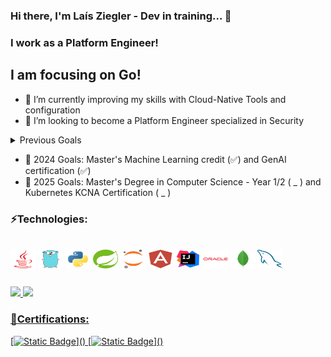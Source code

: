### Hi there, I'm Laís Ziegler - Dev in training... 👋  
### I work as a Platform Engineer!

## I am focusing on Go!  
- 🔭 I’m currently improving my skills with Cloud-Native Tools and configuration
- 🧠 I’m looking to become a Platform Engineer specialized in Security  

<details>
  <summary>Previous Goals</summary>
  
- 🥅 2021 Goals: Get a Junior job as a developer (✅)  
- 🥅 2022 Goals: Graduate (✅) and get a certification (✅)
- 🥅 2023 Goals: Java Certified Foundations Associate 1Z0-811 (✅)
</details>

- 🥅 2024 Goals: Master's Machine Learning credit (✅) and GenAI certification (✅)
- 🥅 2025 Goals: Master's Degree in Computer Science - Year 1/2 ( _ ) and Kubernetes KCNA Certification ( _ )

### ⚡Technologies:
<div style="display: inline_block"><br>
  <img align="center" alt="laiszig's GitHub" height="30" width="40" src="https://raw.githubusercontent.com/devicons/devicon/master/icons/java/java-plain.svg">
  <img align="center" alt="laiszig's GitHub" height="30" width="40" src="https://github.com/devicons/devicon/blob/master/icons/go/go-original.svg">
  <img align="center" alt="laiszig's GitHub" height="30" width="40" src="https://github.com/devicons/devicon/blob/master/icons/python/python-original.svg">
  <img align="center" alt="laiszig's GitHub" height="30" width="40" src="https://github.com/devicons/devicon/blob/master/icons/spring/spring-original.svg">
  <img align="center" alt="laiszig's GitHub" height="30" width="40" src="https://github.com/devicons/devicon/blob/master/icons/jupyter/jupyter-original.svg">
  <img align="center" alt="laiszig's GitHub" height="30" width="40" src="https://github.com/devicons/devicon/blob/master/icons/angularjs/angularjs-plain.svg">
  <img align="center" alt="laiszig's GitHub" height="30" width="40" src="https://github.com/devicons/devicon/blob/master/icons/intellij/intellij-original.svg">
  <img align="center" alt="laiszig's GitHu" height="30" width="40" src="https://github.com/devicons/devicon/blob/master/icons/oracle/oracle-original.svg">
  <img align="center" alt="laiszig's GitHub" height="30" width="40" src="https://github.com/devicons/devicon/blob/master/icons/mongodb/mongodb-original.svg">
  <img align="center" alt="laiszig's GitHub" height="30" width="40" src="https://github.com/devicons/devicon/blob/master/icons/mysql/mysql-original.svg">
</div>

##

<div>
  <a href="https://github.com/laiszig">
  <img height="151em" src="https://github-readme-stats.vercel.app/api?username=laiszig&show_icons=true&theme=blue-green&include_all_commits=true&count_private=true"/>
  <img height="151em" src="https://github-readme-stats.vercel.app/api/top-langs/?username=laiszig&theme=blue-green&layout=compact&langs_count=20&size_weight=0.5&count_weight=0.5"/>   
</div>

### 🏅Certifications:
[![Static Badge](https://img.shields.io/badge/Oracle-1Z0--811-red.svg?)]()
[![Static Badge](https://img.shields.io/badge/Dell_Technologies-GenAI-blue.svg?)]()

[linkedin]: https://www.linkedin.com/in/lais-ziegler-4a4880101/
